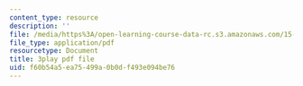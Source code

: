 ```yaml
---
content_type: resource
description: ''
file: /media/https%3A/open-learning-course-data-rc.s3.amazonaws.com/15-071-the-analytics-edge-spring-2017/f60b54a5ea75499a0b0df493e094be76_PLRK4oOkXuI.pdf
file_type: application/pdf
resourcetype: Document
title: 3play pdf file
uid: f60b54a5-ea75-499a-0b0d-f493e094be76
---
```

